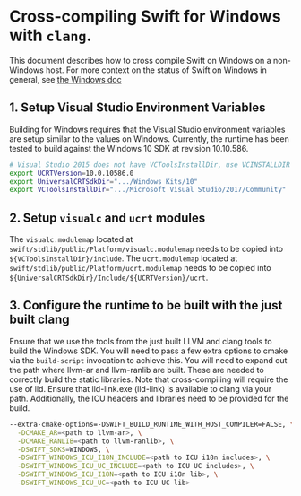 # Cross-compiling Swift for Windows with `clang`.

This document describes how to cross compile Swift on Windows on a non-Windows
host. For more context on the status of Swift on Windows in general, see
[the Windows doc](./Windows.md)

## 1. Setup Visual Studio Environment Variables
Building for Windows requires that the Visual Studio environment variables are
setup similar to the values on Windows. Currently, the runtime has been tested
to build against the Windows 10 SDK at revision 10.10.586.

```bash
# Visual Studio 2015 does not have VCToolsInstallDir, use VCINSTALLDIR's value
export UCRTVersion=10.0.10586.0
export UniversalCRTSdkDir=".../Windows Kits/10"
export VCToolsInstallDir=".../Microsoft Visual Studio/2017/Community"
```

## 2. Setup `visualc` and `ucrt` modules
The `visualc.modulemap` located at
`swift/stdlib/public/Platform/visualc.modulemap` needs to be copied into
`${VCToolsInstallDir}/include`. The `ucrt.modulemap` located at
`swift/stdlib/public/Platform/ucrt.modulemap` needs to be copied into
`${UniversalCRTSdkDir}/Include/${UCRTVersion}/ucrt`.

## 3. Configure the runtime to be built with the just built clang
Ensure that we use the tools from the just built LLVM and clang tools to build
the Windows SDK. You will need to pass a few extra options to cmake via the
`build-script` invocation to achieve this. You will need to expand out the
path where llvm-ar and llvm-ranlib are built. These are needed to correctly
build the static libraries. Note that cross-compiling will require the use of
lld. Ensure that lld-link.exe (lld-link) is available to clang via your path.
Additionally, the ICU headers and libraries need to be provided for the build.

```bash
--extra-cmake-options=-DSWIFT_BUILD_RUNTIME_WITH_HOST_COMPILER=FALSE, \
  -DCMAKE_AR=<path to llvm-ar>, \
  -DCMAKE_RANLIB=<path to llvm-ranlib>, \
  -DSWIFT_SDKS=WINDOWS, \
  -DSWIFT_WINDOWS_ICU_I18N_INCLUDE=<path to ICU i18n includes>, \
  -DSWIFT_WINDOWS_ICU_UC_INCLUDE=<path to ICU UC includes>, \
  -DSWIFT_WINDOWS_ICU_I18N=<path to ICU i18n lib>, \
  -DSWIFT_WINDOWS_ICU_UC=<path to ICU UC lib>
```
